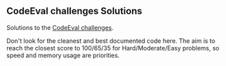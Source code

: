 CodeEval challenges Solutions
-----------------------------

Solutions to the [CodeEval challenges](https://www.codeeval.com/open_challenges/).

Don't look for the cleanest and best documented code here. 
The aim is to reach the closest score to 100/65/35 for Hard/Moderate/Easy problems, so speed and memory usage are priorities.

